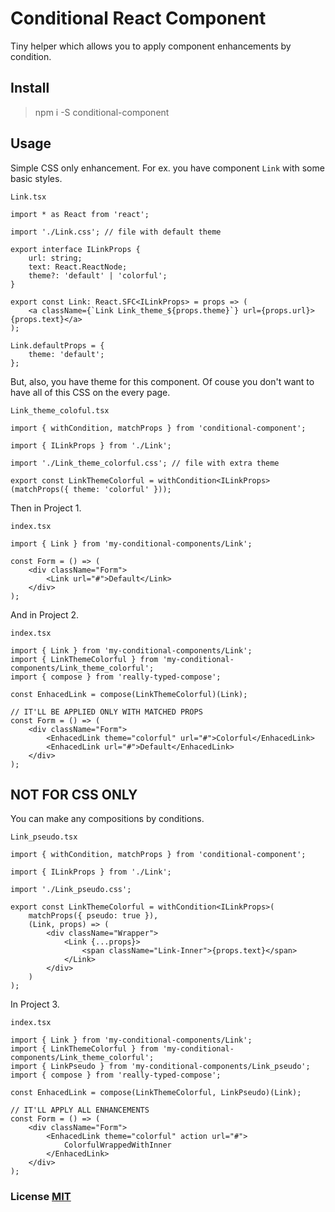 # Conditional React Component

Tiny helper which allows you to apply component enhancements by condition.

## Install

> npm i -S conditional-component

## Usage

Simple CSS only enhancement. For ex. you have component `Link` with some basic styles. 

`Link.tsx`
``` tsx
import * as React from 'react';

import './Link.css'; // file with default theme

export interface ILinkProps {
    url: string;
    text: React.ReactNode;
    theme?: 'default' | 'colorful';
}

export const Link: React.SFC<ILinkProps> = props => (
    <a className={`Link Link_theme_${props.theme}`} url={props.url}>{props.text}</a>
);

Link.defaultProps = {
    theme: 'default';
};
```

But, also, you have theme for this component. Of couse you don't want to have all of this CSS on the every page.

`Link_theme_coloful.tsx`
``` tsx
import { withCondition, matchProps } from 'conditional-component';

import { ILinkProps } from './Link';

import './Link_theme_colorful.css'; // file with extra theme

export const LinkThemeColorful = withCondition<ILinkProps>(matchProps({ theme: 'colorful' }));
```

Then in Project 1.

`index.tsx`
``` tsx
import { Link } from 'my-conditional-components/Link';

const Form = () => (
    <div className="Form">
        <Link url="#">Default</Link>
    </div>
);
```

And in Project 2.

`index.tsx`
``` tsx
import { Link } from 'my-conditional-components/Link';
import { LinkThemeColorful } from 'my-conditional-components/Link_theme_colorful';
import { compose } from 'really-typed-compose';

const EnhacedLink = compose(LinkThemeColorful)(Link);

// IT'LL BE APPLIED ONLY WITH MATCHED PROPS
const Form = () => (
    <div className="Form">
        <EnhacedLink theme="colorful" url="#">Colorful</EnhacedLink>
        <EnhacedLink url="#">Default</EnhacedLink>
    </div>
);
```

## NOT FOR CSS ONLY

You can make any compositions by conditions.

`Link_pseudo.tsx`
``` tsx
import { withCondition, matchProps } from 'conditional-component';

import { ILinkProps } from './Link';

import './Link_pseudo.css';

export const LinkThemeColorful = withCondition<ILinkProps>(
    matchProps({ pseudo: true }), 
    (Link, props) => (
        <div className="Wrapper">
            <Link {...props}>
                <span className="Link-Inner">{props.text}</span>
            </Link>
        </div>
    )
);
```

In Project 3.

`index.tsx`
``` tsx
import { Link } from 'my-conditional-components/Link';
import { LinkThemeColorful } from 'my-conditional-components/Link_theme_colorful';
import { LinkPseudo } from 'my-conditional-components/Link_pseudo';
import { compose } from 'really-typed-compose';

const EnhacedLink = compose(LinkThemeColorful, LinkPseudo)(Link);

// IT'LL APPLY ALL ENHANCEMENTS
const Form = () => (
    <div className="Form">
        <EnhacedLink theme="colorful" action url="#">
            ColorfulWrappedWithInner
        </EnhacedLink>
    </div>
);
```

### License [MIT](LICENSE)
